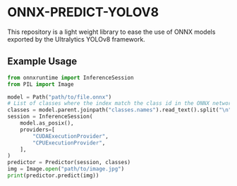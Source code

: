 # ONNX-PREDICT-YOLOV8
This repository is a light weight library to ease the use of ONNX models exported by the Ultralytics YOLOv8 framework.

## Example Usage
```python
from onnxruntime import InferenceSession
from PIL import Image

model = Path("path/to/file.onnx")
# List of classes where the index match the class id in the ONNX network
classes = model.parent.joinpath("classes.names").read_text().split("\n")
session = InferenceSession(
    model.as_posix(),
    providers=[
        "CUDAExecutionProvider",
        "CPUExecutionProvider",
    ],
)
predictor = Predictor(session, classes)
img = Image.open("path/to/image.jpg")
print(predictor.predict(img))
```
